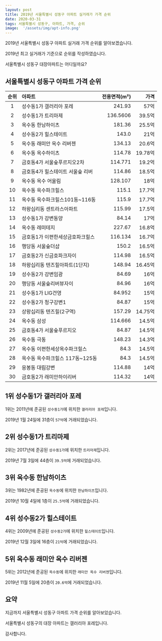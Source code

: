```yaml
---
layout: post
title: 2019년 서울특별시 성동구 아파트 실거래가 가격 순위
date: 2020-03-31
tags: 서울특별시 성동구, 아파트, 가격, 순위
image:  '/assets/img/apt-info.png'
---
```


2019년 서울특별시 성동구 아파트 실거래 가격 순위를 알아보겠습니다.

2019년 최고 실거래가 기준으로 순위를 작성하였습니다.

서울특별시 성동구 대장아파트는 어디일까요?

## 서울특별시 성동구 아파트 가격 순위

|순위|아파트|전용면적(m²)|가격|
|:---:|:------|---:|---:|
|1|성수동1가 갤러리아 포레|241.93|57억|
|2|성수동1가 트리마제|136.5606|39.5억|
|3|옥수동 한남하이츠|181.36|25.5억|
|4|성수동2가 힐스테이트|143.0|21억|
|5|옥수동 래미안 옥수 리버젠|134.13|20.6억|
|6|옥수동 옥수하이츠|114.78|19.78억|
|7|금호동4가 서울숲푸르지오2차|114.771|19.2억|
|8|금호동4가 힐스테이트 서울숲 리버|114.86|18.5억|
|9|옥수동 옥수 어울림|128.107|18억|
|10|옥수동 옥수파크힐스|115.1|17.7억|
|11|옥수동 옥수파크힐스101동~116동|115.9|17.7억|
|12|하왕십리동 센트라스아파트|115.99|17.5억|
|13|성수동1가 강변동양|84.14|17억|
|14|옥수동 레미테지|227.67|16.8억|
|15|금호동1가 이편한세상금호파크힐스|116.134|16.7억|
|16|행당동 서울숲더샵|150.2|16.5억|
|17|금호동2가 신금호파크자이|114.98|16.5억|
|18|하왕십리동 텐즈힐아파트(1단지)|148.94|16.45억|
|19|성수동2가 강변임광|84.69|16억|
|20|행당동 서울숲리버뷰자이|84.96|16억|
|21|성수동1가 LIG건영|84.952|15억|
|22|성수동2가 청구강변1|84.87|15억|
|23|상왕십리동 텐즈힐(2구역)|157.29|14.75억|
|24|옥수동 삼성|114.666|14.5억|
|25|금호동4가 서울숲푸르지오|84.87|14.5억|
|26|옥수동 극동|148.23|14.3억|
|27|옥수동 이편한세상옥수파크힐스|84.3|14.5억|
|28|옥수동 옥수파크힐스 117동~125동|84.3|14.5억|
|29|응봉동 대림강변|114.88|14억|
|30|금호동2가 래미안하이리버|114.32|14억|



## 1위 성수동1가 갤러리아 포레

1위는 2011년에 준공된 `성수동1가`에 위치한 `갤러리아 포레`입니다.

2019년 1월 24일에 31층이 `57억`에 거래되었습니다.

<!-- * 카카오맵 - 지도퍼가기 -->
<!-- 1. 지도 노드 -->
<div id="daumRoughmapContainer1585687888449" class="root_daum_roughmap root_daum_roughmap_landing"></div>

<!--
	2. 설치 스크립트
	* 지도 퍼가기 서비스를 2개 이상 넣을 경우, 설치 스크립트는 하나만 삽입합니다.
-->
<script charset="UTF-8" class="daum_roughmap_loader_script" src="https://ssl.daumcdn.net/dmaps/map_js_init/roughmapLoader.js"></script>

<!-- 3. 실행 스크립트 -->
<script charset="UTF-8">
	new daum.roughmap.Lander({
		"timestamp" : "1585687888449",
		"key" : "xqjc",
		"mapWidth" : "320",
		"mapHeight" : "180"
	}).render();
</script>

## 2위 성수동1가 트리마제

2위는 2017년에 준공된 `성수동1가`에 위치한 `트리마제`입니다.

2019년 7월 3일에 44층이 `39.5억`에 거래되었습니다.

<!-- * 카카오맵 - 지도퍼가기 -->
<!-- 1. 지도 노드 -->
<div id="daumRoughmapContainer1585687878345" class="root_daum_roughmap root_daum_roughmap_landing"></div>

<!--
	2. 설치 스크립트
	* 지도 퍼가기 서비스를 2개 이상 넣을 경우, 설치 스크립트는 하나만 삽입합니다.
-->
<script charset="UTF-8" class="daum_roughmap_loader_script" src="https://ssl.daumcdn.net/dmaps/map_js_init/roughmapLoader.js"></script>

<!-- 3. 실행 스크립트 -->
<script charset="UTF-8">
	new daum.roughmap.Lander({
		"timestamp" : "1585687878345",
		"key" : "xqjb",
		"mapWidth" : "320",
		"mapHeight" : "180"
	}).render();
</script>

## 3위 옥수동 한남하이츠

3위는 1982년에 준공된 `옥수동`에 위치한 `한남하이츠`입니다.

2019년 10월 4일에 1층이 `25.5억`에 거래되었습니다.

<!-- * 카카오맵 - 지도퍼가기 -->
<!-- 1. 지도 노드 -->
<div id="daumRoughmapContainer1585687867729" class="root_daum_roughmap root_daum_roughmap_landing"></div>

<!--
	2. 설치 스크립트
	* 지도 퍼가기 서비스를 2개 이상 넣을 경우, 설치 스크립트는 하나만 삽입합니다.
-->
<script charset="UTF-8" class="daum_roughmap_loader_script" src="https://ssl.daumcdn.net/dmaps/map_js_init/roughmapLoader.js"></script>

<!-- 3. 실행 스크립트 -->
<script charset="UTF-8">
	new daum.roughmap.Lander({
		"timestamp" : "1585687867729",
		"key" : "xqja",
		"mapWidth" : "320",
		"mapHeight" : "180"
	}).render();
</script>

## 4위 성수동2가 힐스테이트

4위는 2009년에 준공된 `성수동2가`에 위치한 `힐스테이트`입니다.

2019년 12월 3일에 16층이 `21억`에 거래되었습니다.

<!-- * 카카오맵 - 지도퍼가기 -->
<!-- 1. 지도 노드 -->
<div id="daumRoughmapContainer1585687856057" class="root_daum_roughmap root_daum_roughmap_landing"></div>

<!--
	2. 설치 스크립트
	* 지도 퍼가기 서비스를 2개 이상 넣을 경우, 설치 스크립트는 하나만 삽입합니다.
-->
<script charset="UTF-8" class="daum_roughmap_loader_script" src="https://ssl.daumcdn.net/dmaps/map_js_init/roughmapLoader.js"></script>

<!-- 3. 실행 스크립트 -->
<script charset="UTF-8">
	new daum.roughmap.Lander({
		"timestamp" : "1585687856057",
		"key" : "xqj9",
		"mapWidth" : "320",
		"mapHeight" : "180"
	}).render();
</script>

## 5위 옥수동 래미안 옥수 리버젠

5위는 2012년에 준공된 `옥수동`에 위치한 `래미안 옥수 리버젠`입니다.

2019년 11월 5일에 20층이 `20.6억`에 거래되었습니다.

<!-- * 카카오맵 - 지도퍼가기 -->
<!-- 1. 지도 노드 -->
<div id="daumRoughmapContainer1585687839514" class="root_daum_roughmap root_daum_roughmap_landing"></div>

<!--
	2. 설치 스크립트
	* 지도 퍼가기 서비스를 2개 이상 넣을 경우, 설치 스크립트는 하나만 삽입합니다.
-->
<script charset="UTF-8" class="daum_roughmap_loader_script" src="https://ssl.daumcdn.net/dmaps/map_js_init/roughmapLoader.js"></script>

<!-- 3. 실행 스크립트 -->
<script charset="UTF-8">
	new daum.roughmap.Lander({
		"timestamp" : "1585687839514",
		"key" : "xqj8",
		"mapWidth" : "320",
		"mapHeight" : "180"
	}).render();
</script>


## 요약

지금까지 서울특별시 성동구 아파트 가격 순위를 알아보았습니다.

서울특별시 성동구의 대장 아파트는 갤러리아 포레입니다.

감사합니다.

